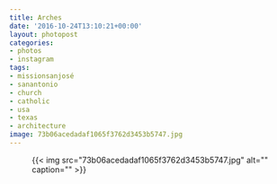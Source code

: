 ```yaml
---
title: Arches
date: '2016-10-24T13:10:21+00:00'
layout: photopost
categories:
- photos
- instagram
tags:
- missionsanjosé
- sanantonio
- church
- catholic
- usa
- texas
- architecture
image: 73b06acedadaf1065f3762d3453b5747.jpg
---
```


<figure class="photo photo--square">
  {{< img src="73b06acedadaf1065f3762d3453b5747.jpg" alt="" caption="" >}}

</figure>





